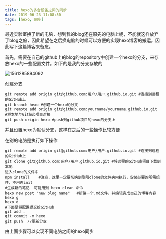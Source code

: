 ```yaml
---
title: hexo的多台设备之间的同步
date: 2019-06-23 11:08:50
tags: [hexo, 同步]
---
```


最近实验室换了新的电脑，想到我的blog还在原先的电脑上呢，不能就这样放弃了blog之旅，因此希望在之后换电脑的时候可以方便的实现hexo博客的搬运。因此写下这篇博客来备忘。

首先，需要在自己的github上的blog的repository中创建一个hexo的分支，来存放hexo的一些配置文件。如下的是我的分支存放的

![1561285894092](C:\Users\USER\AppData\Roaming\Typora\typora-user-images\1561285894092.png)

创建分支 

```
git remote add origin git@github.com:用户/用户.github.io.git #连接到远程的GitHub上
git branch hexo #创建一个hexo的分支
git remote add origin git@github.com:yourname/yourname.github.io.git  #将本地与Github项目对接
git push origin hexo #push到github项目的hexo的分支上
```

并且设置hexo为默认分支，这样在之后的一些操作比较方便

在别的电脑是执行如下操作

```
git remote add origin git@github.com:用户/用户.github.io.git #连接到远程的GitHub上
git clone git@github.com:用户/用户.github.io.git #将远程的GitHub项目下载到本地
进入clone的文件中
npm install    #注意，这里一定要切换到刚刚clone的文件夹内执行，安装必要的所需组件，不用再init
#生成新的笔记  可能用到 hexo clean 命令
hexo new post "new blog name"   #新建一个.md文件，并编辑完成自己的博客内容
hexo g   
hexo d 
#下面是将配置提交给GitHub
git add .
git commit -m hexo
git push  //更新分支
```

由上面步骤可以实现不同电脑之间的hexo同步